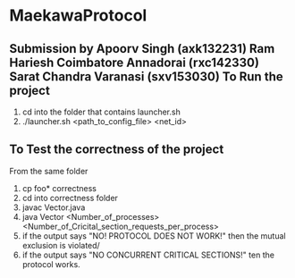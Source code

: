 # MaekawaProtocol
Submission by 
Apoorv Singh (axk132231)
Ram Hariesh Coimbatore Annadorai (rxc142330)
Sarat Chandra Varanasi (sxv153030)
To Run the project
-------------------
1. cd into the folder that contains launcher.sh
2. ./launcher.sh <path_to_config_file> <net_id>

To Test the correctness of the project
--------------------------------------
From the same folder

1. cp foo* correctness 
2. cd into correctness folder
3. javac Vector.java
4. java Vector <Number_of_processes> <Number_of_Cricital_section_requests_per_process>
5. if the output says "NO! PROTOCOL DOES NOT WORK!" then the mutual exclusion is violated/
6. if the output says "NO CONCURRENT CRITICAL SECTIONS!" ten the protocol works.
